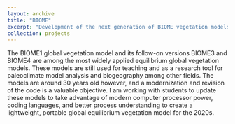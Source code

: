 ```yaml
---
layout: archive
title: "BIOME"
excerpt: "Development of the next generation of BIOME vegetation models"
collection: projects
---
```


The BIOME1 global vegetation model and its follow-on versions BIOME3 and BIOME4 are among the most widely applied equilibrium global vegetation models. These models are still used for teaching and as a research tool for paleoclimate model analysis and biogeography among other fields. The models are around 30 years old however, and a modernization and revision of the code is a valuable objective. I am working with students to update these models to take advantage of modern computer processor power, coding languages, and better process understanding to create a lightweight, portable global equilibrium vegetation model for the 2020s.
